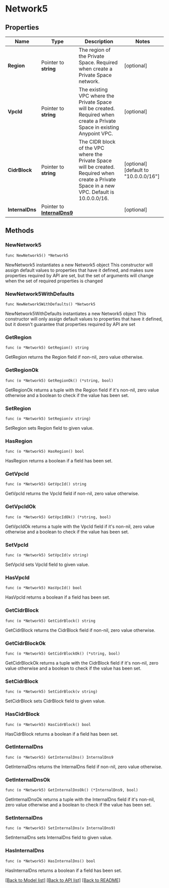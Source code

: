 # Network5

## Properties

Name | Type | Description | Notes
------------ | ------------- | ------------- | -------------
**Region** | Pointer to **string** | The region of the Private Space. Required when create a Private Space network. | [optional] 
**VpcId** | Pointer to **string** | The existing VPC where the Private Space will be created. Required when create a Private Space in existing Anypoint VPC.  | [optional] 
**CidrBlock** | Pointer to **string** | The CIDR block of the VPC where the Private Space will be created. Required when create a Private Space in a new VPC. Default is 10.0.0.0/16.  | [optional] [default to "10.0.0.0/16"]
**InternalDns** | Pointer to [**InternalDns9**](InternalDns9.md) |  | [optional] 

## Methods

### NewNetwork5

`func NewNetwork5() *Network5`

NewNetwork5 instantiates a new Network5 object
This constructor will assign default values to properties that have it defined,
and makes sure properties required by API are set, but the set of arguments
will change when the set of required properties is changed

### NewNetwork5WithDefaults

`func NewNetwork5WithDefaults() *Network5`

NewNetwork5WithDefaults instantiates a new Network5 object
This constructor will only assign default values to properties that have it defined,
but it doesn't guarantee that properties required by API are set

### GetRegion

`func (o *Network5) GetRegion() string`

GetRegion returns the Region field if non-nil, zero value otherwise.

### GetRegionOk

`func (o *Network5) GetRegionOk() (*string, bool)`

GetRegionOk returns a tuple with the Region field if it's non-nil, zero value otherwise
and a boolean to check if the value has been set.

### SetRegion

`func (o *Network5) SetRegion(v string)`

SetRegion sets Region field to given value.

### HasRegion

`func (o *Network5) HasRegion() bool`

HasRegion returns a boolean if a field has been set.

### GetVpcId

`func (o *Network5) GetVpcId() string`

GetVpcId returns the VpcId field if non-nil, zero value otherwise.

### GetVpcIdOk

`func (o *Network5) GetVpcIdOk() (*string, bool)`

GetVpcIdOk returns a tuple with the VpcId field if it's non-nil, zero value otherwise
and a boolean to check if the value has been set.

### SetVpcId

`func (o *Network5) SetVpcId(v string)`

SetVpcId sets VpcId field to given value.

### HasVpcId

`func (o *Network5) HasVpcId() bool`

HasVpcId returns a boolean if a field has been set.

### GetCidrBlock

`func (o *Network5) GetCidrBlock() string`

GetCidrBlock returns the CidrBlock field if non-nil, zero value otherwise.

### GetCidrBlockOk

`func (o *Network5) GetCidrBlockOk() (*string, bool)`

GetCidrBlockOk returns a tuple with the CidrBlock field if it's non-nil, zero value otherwise
and a boolean to check if the value has been set.

### SetCidrBlock

`func (o *Network5) SetCidrBlock(v string)`

SetCidrBlock sets CidrBlock field to given value.

### HasCidrBlock

`func (o *Network5) HasCidrBlock() bool`

HasCidrBlock returns a boolean if a field has been set.

### GetInternalDns

`func (o *Network5) GetInternalDns() InternalDns9`

GetInternalDns returns the InternalDns field if non-nil, zero value otherwise.

### GetInternalDnsOk

`func (o *Network5) GetInternalDnsOk() (*InternalDns9, bool)`

GetInternalDnsOk returns a tuple with the InternalDns field if it's non-nil, zero value otherwise
and a boolean to check if the value has been set.

### SetInternalDns

`func (o *Network5) SetInternalDns(v InternalDns9)`

SetInternalDns sets InternalDns field to given value.

### HasInternalDns

`func (o *Network5) HasInternalDns() bool`

HasInternalDns returns a boolean if a field has been set.


[[Back to Model list]](../README.md#documentation-for-models) [[Back to API list]](../README.md#documentation-for-api-endpoints) [[Back to README]](../README.md)


